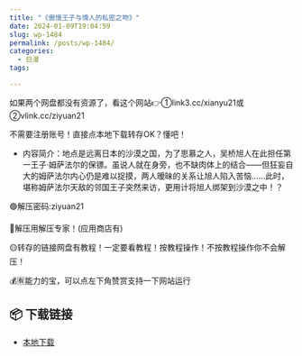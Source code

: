 ```yaml
---
title: "《傲慢王子与情人的私密之吻》"
date: 2024-01-09T19:04:59
slug: wp-1484
permalink: /posts/wp-1484/
categories:
  - 日漫
tags:

---
```


如果两个网盘都没有资源了，看这个网站👉①link3.cc/xianyu21或②vlink.cc/ziyuan21

不需要注册账号！直接点本地下载转存OK？懂吧！

*   内容简介：地点是远离日本的沙漠之国，为了思慕之人，吴桥旭人在此担任第一王子‧姆萨法尔的保镖。虽说人就在身旁，也不缺肉体上的结合——但狂妄自大的姆萨法尔内心仍是难以捉摸，两人暧昧的关系让旭人陷入苦恼……此时，堪称姆萨法尔天敌的邻国王子突然来访，更用计将旭人绑架到沙漠之中！？

🟢解压密码:ziyuan21

🔵解压用解压专家！(应用商店有)

🟡转存的链接网盘有教程！一定要看教程！按教程操作！不按教程操作你不会解压！

💰🈶能力的宝，可以点左下角赞赏支持一下网站运行

## 📦 下载链接
- [本地下载](https://blziyuan21.com/pay-download/1484?key=79cb9c6015&down_id=0)

